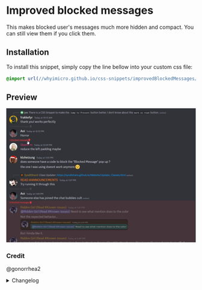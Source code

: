 # Improved blocked messages
This makes blocked user's messages much more hidden and compact. You can still view them if you click them.
## Installation
To install this snippet, simply copy the line bellow into your custom css file:
```css
@import url(//whyimicro.github.io/css-snippets/improvedBlockedMessages/import.css);
```
## Preview
![image](https://raw.githubusercontent.com/WhyiMicro/css-snippets/main/_previews/improvedBlockedMessages.png)
### Credit
@gonorrhea2
<details>
<summary>Changelog</summary>

## 1.0.0

- Moved from old repo to new one

</details>
